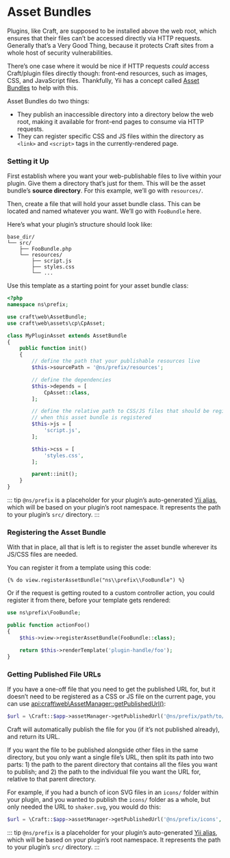 # Asset Bundles

Plugins, like Craft, are supposed to be installed above the web root, which ensures that their files can’t be accessed directly via HTTP requests. Generally that’s a Very Good Thing, because it protects Craft sites from a whole host of security vulnerabilities.

There’s one case where it would be nice if HTTP requests *could* access Craft/plugin files directly though: front-end resources, such as images, CSS, and JavaScript files. Thankfully, Yii has a concept called [Asset Bundles](https://www.yiiframework.com/doc/guide/2.0/en/structure-assets) to help with this.

Asset Bundles do two things:

- They publish an inaccessible directory into a directory below the web root, making it available for front-end pages to consume via HTTP requests.
- They can register specific CSS and JS files within the directory as `<link>` and `<script>` tags in the currently-rendered page.

### Setting it Up

First establish where you want your web-publishable files to live within your plugin. Give them a directory that’s just for them. This will be the asset bundle’s **source directory**. For this example, we’ll go with `resources/`.

Then, create a file that will hold your asset bundle class. This can be located and named whatever you want. We’ll go with `FooBundle` here.

Here’s what your plugin’s structure should look like:

    base_dir/
    └── src/
        ├── FooBundle.php
        └── resources/
            ├── script.js
            ├── styles.css
            └── ...
    

Use this template as a starting point for your asset bundle class:

```php
<?php
namespace ns\prefix;

use craft\web\AssetBundle;
use craft\web\assets\cp\CpAsset;

class MyPluginAsset extends AssetBundle
{
    public function init()
    {
        // define the path that your publishable resources live
        $this->sourcePath = '@ns/prefix/resources';

        // define the dependencies
        $this->depends = [
            CpAsset::class,
        ];

        // define the relative path to CSS/JS files that should be registered with the page
        // when this asset bundle is registered
        $this->js = [
            'script.js',
        ];

        $this->css = [
            'styles.css',
        ];

        parent::init();
    }
}
```

::: tip `@ns/prefix` is a placeholder for your plugin’s auto-generated [Yii alias](https://www.yiiframework.com/doc/guide/2.0/en/concept-aliases), which will be based on your plugin’s root namespace. It represents the path to your plugin’s `src/` directory. :::

### Registering the Asset Bundle

With that in place, all that is left is to register the asset bundle wherever its JS/CSS files are needed.

You can register it from a template using this code:

```twig
{% do view.registerAssetBundle("ns\\prefix\\FooBundle") %}
```

Or if the request is getting routed to a custom controller action, you could register it from there, before your template gets rendered:

```php
use ns\prefix\FooBundle;

public function actionFoo()
{
    $this->view->registerAssetBundle(FooBundle::class);

    return $this->renderTemplate('plugin-handle/foo');
}
```

### Getting Published File URLs

If you have a one-off file that you need to get the published URL for, but it doesn’t need to be registered as a CSS or JS file on the current page, you can use <api:craft\web\AssetManager::getPublishedUrl()>:

```php
$url = \Craft::$app->assetManager->getPublishedUrl('@ns/prefix/path/to/file.svg', true);
```

Craft will automatically publish the file for you (if it’s not published already), and return its URL.

If you want the file to be published alongside other files in the same directory, but you only want a single file’s URL, then split its path into two parts: 1) the path to the parent directory that contains all the files you want to publish; and 2) the path to the individual file you want the URL for, relative to that parent directory.

For example, if you had a bunch of icon SVG files in an `icons/` folder within your plugin, and you wanted to publish the `icons/` folder as a whole, but only needed the URL to `shaker.svg`, you would do this:

```php
$url = \Craft::$app->assetManager->getPublishedUrl('@ns/prefix/icons', true, 'shaker.svg');
```

::: tip `@ns/prefix` is a placeholder for your plugin’s auto-generated [Yii alias](https://www.yiiframework.com/doc/guide/2.0/en/concept-aliases), which will be based on your plugin’s root namespace. It represents the path to your plugin’s `src/` directory. :::